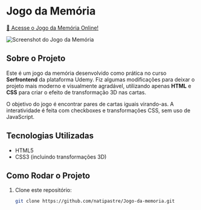 # Jogo da Memória

[🚀 Acesse o Jogo da Memória Online!](https://natipastre.github.io/Jogo-da-memoria/)

![Screenshot do Jogo da Memória](imagens/screenshot.png)

## Sobre o Projeto

Este é um jogo da memória desenvolvido como prática no curso **Serfrontend** da plataforma Udemy. Fiz algumas modificações para deixar o projeto mais moderno e visualmente agradável, utilizando apenas **HTML** e **CSS** para criar o efeito de transformação 3D nas cartas.

O objetivo do jogo é encontrar pares de cartas iguais virando-as. A interatividade é feita com checkboxes e transformações CSS, sem uso de JavaScript.

## Tecnologias Utilizadas

- HTML5
- CSS3 (incluindo transformações 3D)

## Como Rodar o Projeto

1. Clone este repositório:
   ```bash
   git clone https://github.com/natipastre/Jogo-da-memoria.git
